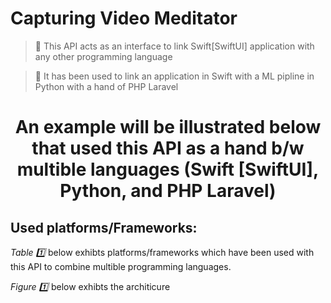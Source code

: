 # Capturing Video Meditator  
>🔦 This API acts as an interface to link Swift[SwiftUI] application with any other programming language

>🔦 It has been used to link an application in Swift with a ML pipline in Python with a hand of PHP Laravel

<h1 align="center"> An example will be illustrated below that used this API as a hand b/w multible languages (Swift [SwiftUI], Python, and PHP Laravel)</h>

<h2> Used platforms/Frameworks:</h2>

<p align="center"> 
 
  
</p>
 <p> <i> Table 1️⃣ </i> below exhibts platforms/frameworks which have been used with this API to combine multible programming languages.</p>
 
  <p> <i> Figure 1️⃣ </i> below exhibts the architicure </p>
